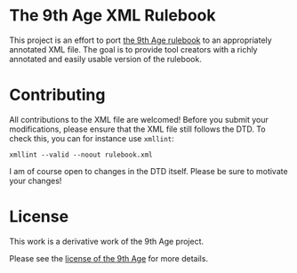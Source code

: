 The 9th Age XML Rulebook
========================

This project is an effort to port [the 9th Age rulebook][rulebook] to an appropriately annotated XML file.
The goal is to provide tool creators with a richly annotated and easily usable version of the rulebook.

Contributing
============

All contributions to the XML file are welcomed!
Before you submit your modifications, please ensure that the XML file still follows the DTD.
To check this, you can for instance use `xmllint`:

```
xmllint --valid --noout rulebook.xml
```

I am of course open to changes in the DTD itself. Please be sure to motivate your changes! 

License
=======

This work is a derivative work of the 9th Age project.

Please see the [license of the 9th Age][license] for more details.

[license]: http://www.the-ninth-age.com/license.html
[rulebook]: http://www.the-ninth-age.com/index.php?simple-page/